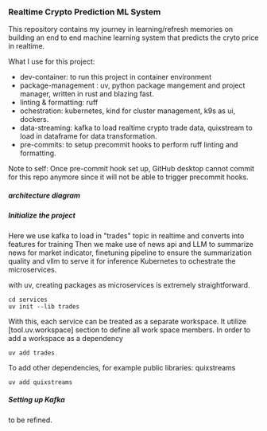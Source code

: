 ### Realtime Crypto Prediction ML System 

This repository contains my journey in learning/refresh memories on building an end to end machine learning system that predicts the cryto price in realtime. 

What I use for this project: 
- dev-container: to run this project in container environment
- package-management : uv, python package mangement and project manager, written in rust and blazing fast. 
- linting & formatting: ruff 
- ochestration: kubernetes, kind for cluster management, k9s as ui, dockers.
- data-streaming: kafka to load realtime crypto trade data, quixstream to load in dataframe for data transformation.
- pre-commits: to setup precommit hooks to perform ruff linting and formatting.

Note to self: Once pre-commit hook set up, GitHub desktop cannot commit for this repo anymore since it will not be able to trigger precommit hooks.

##### architecture diagram 

##### Initialize the project
Here we use kafka to load in "trades" topic in realtime and converts into features for training
Then we make use of news api and LLM to summarize news for market indicator, finetuning pipeline to ensure the summarization quality and vllm to serve it for inference
Kubernetes to ochestrate the microservices. 

with uv, creating packages as microservices is extremely straightforward. 
```
cd services
uv init --lib trades
```
With this, each service can be treated as a separate workspace. It utilize [tool.uv.workspace] section to define all work space members. In order to add a workspace as a dependency 
```
uv add trades
```
To add other dependencies, for example public libraries: quixstreams 
```
uv add quixstreams
```
##### Setting up Kafka


to be refined.